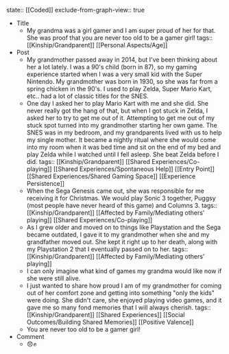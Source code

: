 state:: [[Coded]]
exclude-from-graph-view:: true

- Title
  - My grandma was a girl gamer and I am super proud of her for that. She was proof that you are never too old to be a gamer girl!
    tags:: [[Kinship/Grandparent]] [[Personal Aspects/Age]]
- Post
  - My grandmother passed away in 2014, but I've been thinking about her a lot lately. I was a 90's child (born in 87), so my gaming experience started when I was a very small kid with the Super Nintendo. My grandmother was born in 1930, so she was far from a spring chicken in the 90's. I used to play Zelda, Super Mario Kart, etc.. had a lot of classic titles for the SNES.
  - One day I asked her to play Mario Kart with me and she did. She never really got the hang of that, but when I got stuck in Zelda, I asked her to try to get me out of it. Attempting to get me out of my stuck spot turned into my grandmother starting her own game. The SNES was in my bedroom, and my grandparents lived with us to help my single mother. It became a nightly ritual where she would come into my room when it was bed time and sit on the end of my bed and play Zelda while I watched until I fell asleep. She beat Zelda before I did.
    tags:: [[Kinship/Grandparent]] [[Shared Experiences/Co-playing]] [[Shared Experiences/Spontaneous Help]] [[Entry Point]] [[Shared Experiences/Shared Gaming Space]] [[Experience Persistence]]
  - When the Sega Genesis came out, she was responsible for me receiving it for Christmas. We would play Sonic 3 together, Puggsy (most people have never heard of this game) and Columns 3.
    tags:: [[Kinship/Grandparent]] [[Affected by Family/Mediating others' playing]] [[Shared Experiences/Co-playing]]
  - As I grew older and moved on to things like Playstation and the Sega became outdated, I gave it to my grandmother when she and my grandfather moved out. She kept it right up to her death, along with my Playstation 2 that I eventually passed on to her.
    tags:: [[Kinship/Grandparent]] [[Affected by Family/Mediating others' playing]]
  - I can only imagine what kind of games my grandma would like now if she were still alive.
  - I just wanted to share how proud I am of my grandmother for coming out of her comfort zone and getting into something "only the kids" were doing. She didn't care, she enjoyed playing video games, and it gave me so many fond memories that I will always cherish.
    tags:: [[Kinship/Grandparent]] [[Shared Experiences]] [[Social Outcomes/Building Shared Memories]] [[Positive Valence]]
  - You are never too old to be a gamer girl!
- Comment
  - 😞✊
